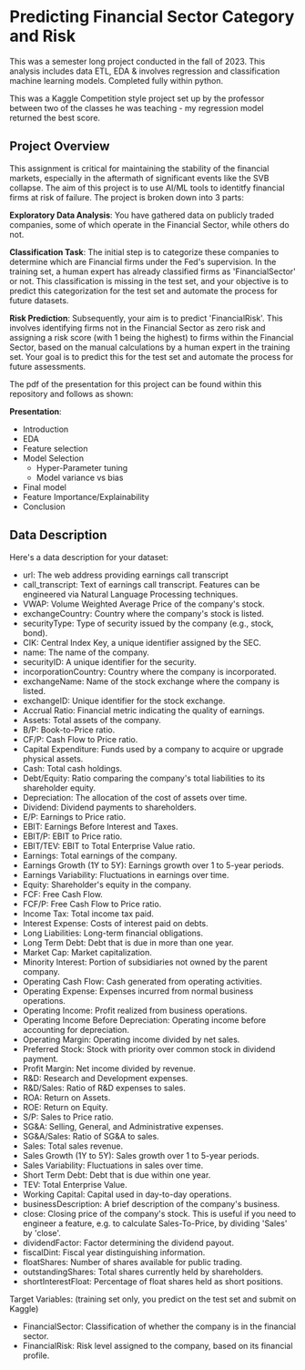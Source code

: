# Predicting Financial Sector Category and Risk
This was a semester long project conducted in the fall of 2023. This analysis includes data ETL, EDA & involves regression and classification machine learning models.
Completed fully within python.  

This was a Kaggle Competition style project set up by the professor between two of the classes he was teaching - my regression model returned the best score.  

## Project Overview

This assignment is critical for maintaining the stability of the financial markets, especially in the aftermath of significant events like the SVB collapse. 
The aim of this project is to use AI/ML tools to identitfy financial firms at risk of failure. The project is broken down into 3 parts: 


**Exploratory Data Analysis**: You have gathered data on publicly traded companies, some of which operate in the Financial Sector, while others do not.

**Classification Task**: The initial step is to categorize these companies to determine which are Financial firms under the Fed's supervision. In the training set, a human expert has already classified firms as 'FinancialSector' or not. This classification is missing in the test set, and your objective is to predict this categorization for the test set and automate the process for future datasets.

**Risk Prediction**: Subsequently, your aim is to predict 'FinancialRisk'. This involves identifying firms not in the Financial Sector as zero risk and assigning a risk score (with 1 being the highest) to firms within the Financial Sector, based on the manual calculations by a human expert in the training set. Your goal is to predict this for the test set and automate the process for future assessments.

The pdf of the presentation for this project can be found within this repository and follows as shown:  

**Presentation**: 
* Introduction 
* EDA 
* Feature selection 
* Model Selection 
   * Hyper-Parameter tuning 
   * Model variance vs bias 
* Final model 
* Feature Importance/Explainability 
* Conclusion 

## Data Description

Here's a data description for your dataset:

* url: The web address providing earnings call transcript
* call_transcript: Text of earnings call transcript. Features can be engineered via Natural Language Processing techniques.
* VWAP: Volume Weighted Average Price of the company's stock.
* exchangeCountry: Country where the company's stock is listed.
* securityType: Type of security issued by the company (e.g., stock, bond).
* CIK: Central Index Key, a unique identifier assigned by the SEC.
* name: The name of the company.
* securityID: A unique identifier for the security.
* incorporationCountry: Country where the company is incorporated.
* exchangeName: Name of the stock exchange where the company is listed.
* exchangeID: Unique identifier for the stock exchange.
* Accrual Ratio: Financial metric indicating the quality of earnings.
* Assets: Total assets of the company.
* B/P: Book-to-Price ratio.
* CF/P: Cash Flow to Price ratio.
* Capital Expenditure: Funds used by a company to acquire or upgrade physical assets.
* Cash: Total cash holdings.
* Debt/Equity: Ratio comparing the company's total liabilities to its shareholder equity.
* Depreciation: The allocation of the cost of assets over time.
* Dividend: Dividend payments to shareholders.
* E/P: Earnings to Price ratio.
* EBIT: Earnings Before Interest and Taxes.
* EBIT/P: EBIT to Price ratio.
* EBIT/TEV: EBIT to Total Enterprise Value ratio.
* Earnings: Total earnings of the company.
* Earnings Growth (1Y to 5Y): Earnings growth over 1 to 5-year periods.
* Earnings Variability: Fluctuations in earnings over time.
* Equity: Shareholder's equity in the company.
* FCF: Free Cash Flow.
* FCF/P: Free Cash Flow to Price ratio.
* Income Tax: Total income tax paid.
* Interest Expense: Costs of interest paid on debts.
* Long Liabilities: Long-term financial obligations.
* Long Term Debt: Debt that is due in more than one year.
* Market Cap: Market capitalization.
* Minority Interest: Portion of subsidiaries not owned by the parent company.
* Operating Cash Flow: Cash generated from operating activities.
* Operating Expense: Expenses incurred from normal business operations.
* Operating Income: Profit realized from business operations.
* Operating Income Before Depreciation: Operating income before accounting for depreciation.
* Operating Margin: Operating income divided by net sales.
* Preferred Stock: Stock with priority over common stock in dividend payment.
* Profit Margin: Net income divided by revenue.
* R&D: Research and Development expenses.
* R&D/Sales: Ratio of R&D expenses to sales.
* ROA: Return on Assets.
* ROE: Return on Equity.
* S/P: Sales to Price ratio.
* SG&A: Selling, General, and Administrative expenses.
* SG&A/Sales: Ratio of SG&A to sales.
* Sales: Total sales revenue.
* Sales Growth (1Y to 5Y): Sales growth over 1 to 5-year periods.
* Sales Variability: Fluctuations in sales over time.
* Short Term Debt: Debt that is due within one year.
* TEV: Total Enterprise Value.
* Working Capital: Capital used in day-to-day operations.
* businessDescription: A brief description of the company's business.
* close: Closing price of the company's stock. This is useful if you need to engineer a feature, e.g. to calculate Sales-To-Price, by dividing 'Sales' by 'close'.
* dividendFactor: Factor determining the dividend payout.
* fiscalDint: Fiscal year distinguishing information.
* floatShares: Number of shares available for public trading.
* outstandingShares: Total shares currently held by shareholders.
* shortInterestFloat: Percentage of float shares held as short positions.

Target Variables: (training set only, you predict on the test set and submit on Kaggle)

* FinancialSector: Classification of whether the company is in the financial sector.
* FinancialRisk: Risk level assigned to the company, based on its financial profile.
